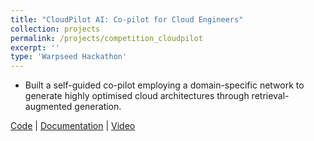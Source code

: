 ```yaml
---
title: "CloudPilot AI: Co-pilot for Cloud Engineers"
collection: projects
permalink: /projects/competition_cloudpilot
excerpt: ''
type: 'Warpseed Hackathon'
---
```


- Built a self-guided co-pilot employing a domain-specific network to generate highly optimised cloud architectures through retrieval-augmented generation.

[Code](https://github.com/jayanth151002/warpspeed) | [Documentation](https://techsoc.notion.site/CloudPilot-The-Copilot-for-Cloud-Engineers-2e8e95d830d1486da278281580efb7bf?pvs=4) | [Video](https://youtu.be/t319y8eePNE)